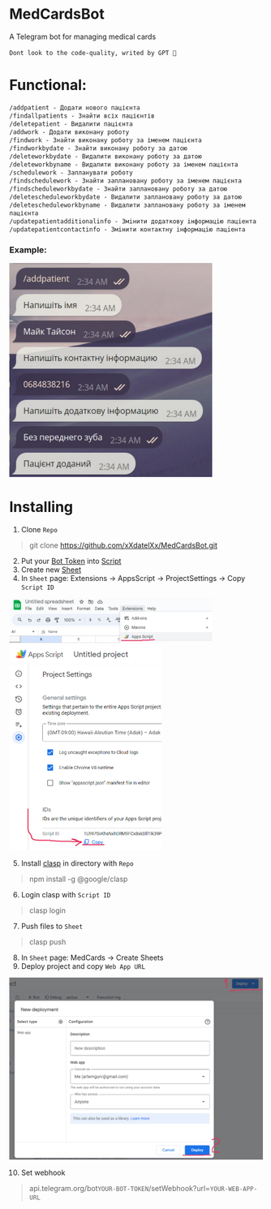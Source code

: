 # MedCardsBot
A Telegram bot for managing medical cards 

`Dont look to the code-quality, writed by GPT 🤡`

# Functional:
```
/addpatient - Додати нового пацієнта
/findallpatients - Знайти всіх пацієнтів
/deletepatient - Видалити пацієнта
/addwork - Додати виконану роботу
/findwork - Знайти виконану роботу за іменем пацієнта
/findworkbydate - Знайти виконану роботу за датою
/deleteworkbydate - Видалити виконану роботу за датою
/deleteworkbyname - Видалити виконану роботу за іменем пацієнта
/schedulework - Запланувати роботу
/findschedulework - Знайти заплановану роботу за іменем пацієнта
/findscheduleworkbydate - Знайти заплановану роботу за датою
/deletescheduleworkbydate - Видалити заплановану роботу за датою
/deletescheduleworkbyname - Видалити заплановану роботу за іменем пацієнта
/updatepatientadditionalinfo - Змiнити додаткову iнформацiю пацiента
/updatepatientcontactinfo - Змiнити контактну iнформацiю пацiента
```
### Example:
<img src="ReadmeContent/4.jpg" width="400"/>

# Installing
1. Clone `Repo`
> git clone https://github.com/xXdatelXx/MedCardsBot.git
2. Put your [Bot Token](https://www.siteguarding.com/en/how-to-get-telegram-bot-api-token) into [Script](MedCardsBot/src/Message.js)
3. Create new [Sheet](https://workspace.google.com/products/sheets/)
4. In `Sheet` page: Extensions -> AppsScript -> ProjectSettings -> Copy `Script ID`

<img src="ReadmeContent/1.jpg" width="400"/>

<img src="ReadmeContent/2.jpg" width="300"/>

5. Install [clasp](https://github.com/google/clasp) in directory with `Repo`
> npm install -g @google/clasp
6. Login clasp with `Script ID`
> clasp login
7. Push files to `Sheet`
> clasp push
8. In `Sheet` page: MedCards -> Create Sheets
9. Deploy project and copy `Web App URL`

<img src="ReadmeContent/3.jpg" width="500"/>

10. Set webhook
> api.telegram.org/bot`YOUR-BOT-TOKEN`/setWebhook?url=`YOUR-WEB-APP-URL`
